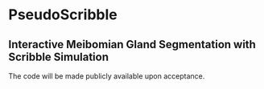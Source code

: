 # PseudoScribble
## Interactive Meibomian Gland Segmentation with Scribble Simulation

The code will be made publicly available upon acceptance.
